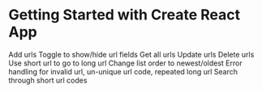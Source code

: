 # Getting Started with Create React App

Add urls
Toggle to show/hide url fields
Get all urls
Update urls
Delete urls
Use short url to go to long url
Change list order to newest/oldest
Error handling for invalid url, un-unique url code, repeated long url
Search through short url codes
